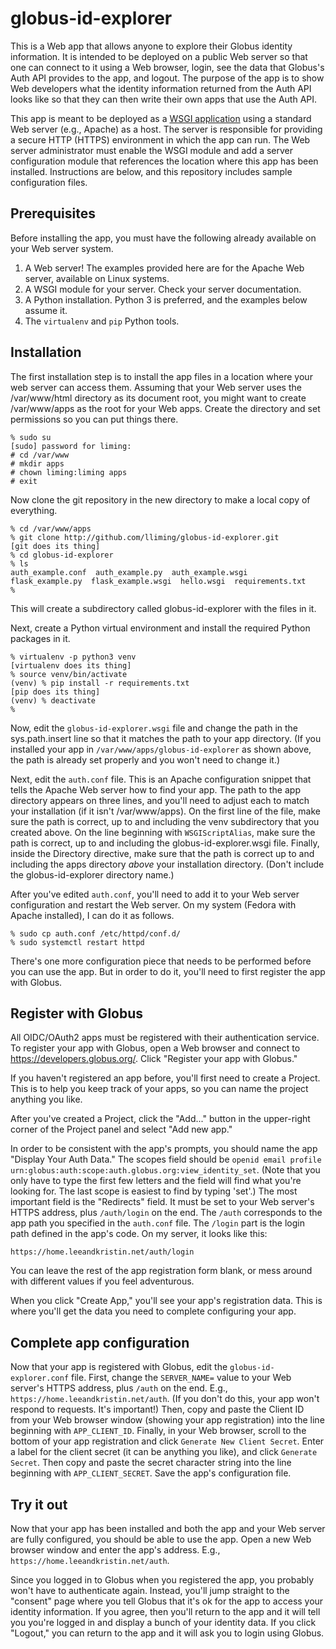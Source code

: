 # globus-id-explorer
This is a Web app that allows anyone to explore their Globus identity information. It is intended 
to be deployed on a public Web server so that one can connect to it using a Web browser, login, 
see the data that Globus's Auth API provides to the app, and logout. The purpose of the app is to 
show Web developers what the identity information returned from the Auth API looks like so that 
they can then write their own apps that use the Auth API.

This app is meant to be deployed as a [WSGI application](https://wsgi.readthedocs.io/en/latest/) 
using a standard Web server (e.g., Apache) as a host. The server is responsible for providing a 
secure HTTP (HTTPS) environment in which the app can run. The Web server administrator must 
enable the WSGI module and add a server configuration module that references the location where 
this app has been installed. Instructions are below, and this repository includes sample 
configuration files.

## Prerequisites
Before installing the app, you must have the following already available on your Web server system.

1. A Web server! The examples provided here are for the Apache Web server, available on Linux systems.
2. A WSGI module for your server. Check your server documentation.
3. A Python installation. Python 3 is preferred, and the examples below assume it.
4. The ``virtualenv`` and ``pip`` Python tools.

## Installation
The first installation step is to install the app files in a location where your web server can
access them. Assuming that your Web server uses the /var/www/html directory as its document 
root, you might want to create /var/www/apps as the root for your Web apps.  Create the directory
and set permissions so you can put things there.
```
% sudo su
[sudo] password for liming: 
# cd /var/www
# mkdir apps
# chown liming:liming apps
# exit
```
Now clone the git repository in the new directory to make a local copy of everything.
```
% cd /var/www/apps
% git clone http://github.com/lliming/globus-id-explorer.git
[git does its thing]
% cd globus-id-explorer
% ls
auth_example.conf  auth_example.py  auth_example.wsgi  flask_example.py  flask_example.wsgi  hello.wsgi  requirements.txt
% 
```
This will create a subdirectory called globus-id-explorer with the files in it.

Next, create a Python virtual environment and install the required Python packages in it.
```
% virtualenv -p python3 venv
[virtualenv does its thing]
% source venv/bin/activate
(venv) % pip install -r requirements.txt
[pip does its thing]
(venv) % deactivate
% 
```
Now, edit the ``globus-id-explorer.wsgi`` file and change the path in the sys.path.insert line 
so that it matches the path to your app directory. (If you installed your app in ``/var/www/apps/globus-id-explorer``
as shown above, the path is already set properly and you won't need to change it.)

Next, edit the ``auth.conf`` file. This is an Apache configuration snippet that tells the Apache
Web server how to find your app. The path to the app directory appears on three lines, and you'll
need to adjust each to match your installation (if it isn't /var/www/apps). On the first line
of the file, make sure the path is correct, up to and including the venv subdirectory that you
created above.  On the line beginning with ``WSGIScriptAlias``, make sure the path is correct,
up to and including the globus-id-explorer.wsgi file. Finally, inside the Directory directive,
make sure that the path is correct up to and including the apps directory *above* your installation
directory. (Don't include the globus-id-explorer directory name.)

After you've edited ``auth.conf``, you'll need to add it to your Web server configuration and
restart the Web server. On my system (Fedora with Apache installed), I can do it as follows.
```
% sudo cp auth.conf /etc/httpd/conf.d/
% sudo systemctl restart httpd
```
There's one more configuration piece that needs to be performed before you can use the app.
But in order to do it, you'll need to first register the app with Globus.

## Register with Globus
All OIDC/OAuth2 apps must be registered with their authentication service. To register your
app with Globus, open a Web browser and connect to https://developers.globus.org/. Click
"Register your app with Globus." 

If you haven't registered an app before, you'll first need to create a Project. This is 
to help you keep track of your apps, so you can name the project anything you like.

After you've created a Project, click the "Add..." button in the upper-right corner of the
Project panel and select "Add new app."

In order to be consistent with the app's prompts, you should name the app "Display Your
Auth Data." The scopes field should be 
``openid email profile urn:globus:auth:scope:auth.globus.org:view_identity_set``. (Note
that you only have to type the first few letters and the field will find what you're
looking for. The last scope is easiest to find by typing 'set'.) The most important
field is the "Redirects" field. It must be set to your Web server's HTTPS address, plus 
``/auth/login`` on the end. The ``/auth`` corresponds to the app path you specified in
the ``auth.conf`` file. The ``/login`` part is the login path defined in the app's code.
On my server, it looks like this:
```
https://home.leeandkristin.net/auth/login
```
You can leave the rest of the app registration form blank, or mess around with different
values if you feel adventurous.

When you click "Create App," you'll see your app's registration data. This is where you'll
get the data you need to complete configuring your app.

## Complete app configuration

Now that your app is registered with Globus, edit the ``globus-id-explorer.conf`` file.
First, change the ``SERVER_NAME=`` value to your Web server's HTTPS address, plus
``/auth`` on the end. E.g., ``https://home.leeandkristin.net/auth``. (If you don't do
this, your app won't respond to requests. It's important!) Then, copy and paste the
Client ID from your Web browser window (showing your app registration) into the line
beginning with ``APP_CLIENT_ID``.  Finally, in your Web browser, scroll to the bottom
of your app registration and click ``Generate New Client Secret``. Enter a label for
the client secret (it can be anything you like), and click ``Generate Secret``. Then
copy and paste the secret character string into the line beginning with
``APP_CLIENT_SECRET``.  Save the app's configuration file.

## Try it out
Now that your app has been installed and both the app and your Web server are
fully configured, you should be able to use the app.  Open a new Web browser window
and enter the app's address. E.g., ``https://home.leeandkristin.net/auth``.

Since you logged in to Globus when you registered the app, you probably won't have to
authenticate again. Instead, you'll jump straight to the "consent" page where you
tell Globus that it's ok for the app to access your identity information. If you
agree, then you'll return to the app and it will tell you you're logged in and
display a bunch of your identity data. If you click "Logout," you can return to the
app and it will ask you to login using Globus.
